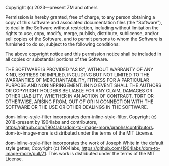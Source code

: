 Copyright (c) 2023—present ZM and others

Permission is hereby granted, free of charge, to any person obtaining a copy of this software and associated documentation files (the "Software"), to deal in the Software without restriction, including without limitation the rights to use, copy, modify, merge, publish, distribute, sublicense, and/or sell copies of the Software, and to permit persons to whom the Software is furnished to do so, subject to the following conditions:

The above copyright notice and this permission notice shall be included in all copies or substantial portions of the Software.

THE SOFTWARE IS PROVIDED "AS IS", WITHOUT WARRANTY OF ANY KIND, EXPRESS OR IMPLIED, INCLUDING BUT NOT LIMITED TO THE WARRANTIES OF MERCHANTABILITY, FITNESS FOR A PARTICULAR PURPOSE AND NONINFRINGEMENT. IN NO EVENT SHALL THE AUTHORS OR COPYRIGHT HOLDERS BE LIABLE FOR ANY CLAIM, DAMAGES OR OTHER LIABILITY, WHETHER IN AN ACTION OF CONTRACT, TORT OR OTHERWISE, ARISING FROM, OUT OF OR IN CONNECTION WITH THE SOFTWARE OR THE USE OR OTHER DEALINGS IN THE SOFTWARE.

dom-inline-style-filter incorporates dom-inline-style-filter, Copyright (c) 2018-present by 1904labs and contributors, https://github.com/1904labs/dom-to-image-more/graphs/contributors. dom-to-image-more is distributed under the terms of the MIT License.

dom-inline-style-filter incorporates the work of Joseph White in the default style getter, Copyright (c) 1904labs, https://github.com/1904labs/dom-to-image-more/pull/71. This work is distributed under the terms of the MIT License.
